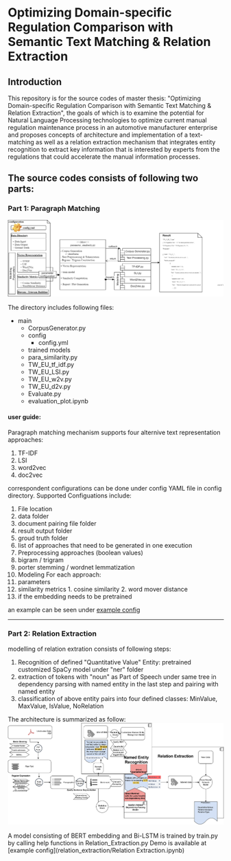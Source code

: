 # Optimizing Domain-specific Regulation Comparison with Semantic Text Matching & Relation Extraction 

## Introduction
This repository is for the source codes of master thesis: "Optimizing Domain-specific Regulation Comparison with Semantic Text Matching & Relation Extraction", the goals of which is to examine the potential for Natural Language Processing technologies to optimize current manual regulation maintenance process in an automotive manufacturer enterprise and proposes concepts of architecture and implementation of a text-matching as well as a relation extraction mechanism that integrates entity recognition to extract key information that is interested by experts from the regulations that could accelerate the manual information processes. 

## The source codes consists of following two parts:
### Part 1: Paragraph Matching
<img src="archiv/code structure.png">

The directory includes following files:

* main
  * CorpusGenerator.py
  * config
    * config.yml
  * trained models
  * para_similarity.py
  * TW_EU_tf_idf.py
  * TW_EU_LSI.py
  * TW_EU_w2v.py
  * TW_EU_d2v.py
  * Evaluate.py
  * evaluation_plot.ipynb
  
 #### user guide:
 Paragraph matching mechanism supports four alternive text representation approaches: 
 1. TF-IDF
 2. LSI
 3. word2vec
 4. doc2vec
 
correspondent configurations can be done under config YAML file in config directory. Supported Configuations include:
1. File location
  1. data folder
  2. document pairing file folder
  3. result output folder
  4. groud truth folder
2. list of approaches that need to be generated in one execution
3. Preprocessing approaches (boolean values)
  1. bigram / trigram
  2. porter stemming / wordnet lemmatization
4. Modeling 
  For each approach:
  1. parameters
  2. similarity metrics
    1. cosine similarity 
    2. word mover distance
  3. if the embedding needs to be pretrained
  
an example can be seen under [example config](paragraph_matching/main/config)
  
 
- - - -
### Part 2: Relation Extraction
modelling of relation extration consists of following steps: 
1. Recognition of defined "Quantitative Value" Entity: pretrained customized SpaCy model under "ner" folder
2. extraction of tokens with "noun" as Part of Speech under same tree in dependency parsing with named entity in the last step and pairing with named entity
3. classification of above entity pairs into four defined classes: MinValue, MaxValue, IsValue, NoRelation

The architecture is summarized as follow:
<img src="archiv/relation extraction.png">

A model consisting of BERT embedding and Bi-LSTM is trained by train.py by calling help functions in Relation_Extraction.py
Demo is available at [example config](relation_extraction/Relation Extraction.ipynb)
